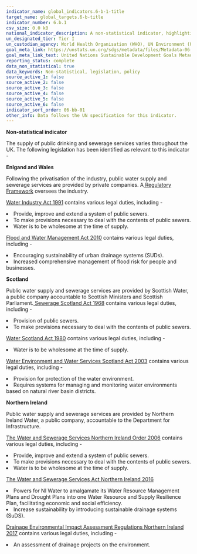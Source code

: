```yaml
---
indicator_name: global_indicators.6-b-1-title
target_name: global_targets.6-b-title
indicator_number: 6.b.1
csv_size: 0.0 kB
national_indicator_description: A non-statistical indicator, highlighting the policies established by administrations addressing procedures of water and sanitation management.
un_designated_tier: Tier I
un_custodian_agency: World Health Organisation (WHO), UN Environment (UNEP), Organisation for Economic Co-operation and Development (OECD)
goal_meta_link: https://unstats.un.org/sdgs/metadata/files/Metadata-06-0B-01.pdf
goal_meta_link_text: United Nations Sustainable Development Goals Metadata (PDF 395 KB)
reporting_status: complete
data_non_statistical: true
data_keywords: Non-statistical, legislation, policy
source_active_1: false
source_active_2: false
source_active_3: false
source_active_4: false
source_active_5: false
source_active_6: false
indicator_sort_order: 06-bb-01
other_info: Data follows the UN specification for this indicator. 
---
```

<p><b>Non-statistical indicator</b><p>
The supply of public drinking and sewerage services varies throughout the UK. The following legislation has been identified as relevant to this indicator -
</p><p><b>Enlgand and Wales</b></p><p>Following the privatisation of the industry, public water supply and sewerage services are provided by private companies. A<a href="https://www.ofwat.gov.uk/regulated-companies/ofwat-industry-overview/">  Regulatory Framework</a> oversees the industry. <p>
</p><a href="http://www.legislation.gov.uk/ukpga/1991/56/introduction">Water Industry Act 1991</a> contains various legal duties, including -</p><li>Provide, improve and extend a system of public sewers. <li>To make provisions necessary to deal with the contents of public sewers.<li>Water is to be wholesome at the time of supply.</li><p><p>  <a href="https://www.legislation.gov.uk/ukpga/2010/29/contents">Flood and Water Management Act 2010</a> contains various legal duties, including - 
<li> Encouraging sustainability of urban drainage systems (SUDs).
<li> Increased comprehensive management of flood risk for people and businesses.</li><p><p>

</p><b>Scotland</b>
</p>Public water supply and sewerage services are provided by Scottish Water, a public company accountable to Scottish Ministers and Scottish Parliament.<a href="http://www.legislation.gov.uk/ukpga/1968/47/introduction">  
   Sewerage Scotland Act 1968</a> contains various legal duties, including -<p>
<li>Provision of public sewers.
<li> To make provisions necessary to deal with the contents of public sewers. <p>
  
  </p> 
   <p><a href="https://www.legislation.gov.uk/ukpga/1980/45/introduction">Water Scotland Act 1980</a> contains various legal duties, including - <p>
  
  </p><li>Water is to be wholesome at the time of supply.<p><p>

</p><a href="https://www.legislation.gov.uk/asp/2003/3/contents"> Water Environment and Water Services Scotland Act 2003</a> contains various legal duties, including -<p>

</p>
<li>Provision for protection of the water environment.
<li>Requires systems for managing and monitoring water environments based on natural river basin districts.<p><p><b>Northern Ireland</b></p>
   Public water supply and sewerage services are provided by Northern Ireland Water, a public company, accountable to the Department for Infrastructure.<p></p> <a href="https://www.legislation.gov.uk/nisi/2006/3336/contents">The Water and Sewerage Services Northern Ireland Order 2006</a> contains various legal duties, including -<p>

<li>Provide, improve and extend a system of public sewers. 
<li>To make provisions necessary to deal with the contents of public sewers. 
<li> Water is to be wholesome at the time of supply.<p><p> <a href="https://www.legislation.gov.uk/nia/2016/7/contents">The Water and Sewerage Services Act Northern Ireland 2016</a><p><li> Powers for NI Water to amalgamate its Water Resource Management Plans and Drought Plans into one Water Resource and Supply Resilience Plan, facilitating economic and social efficiency.
<li> Increase sustainability by introducing sustainable drainage systems (SuDS).<p><p>
  
  </p><a href="https://www.legislation.gov.uk/nisr/2017/88/contents/made">Drainage Environmental Impact Assessment Regulations Northern Ireland 2017</a> contains various legal duties, including -<p>
 
<li>An assessment of drainage projects on the environment.